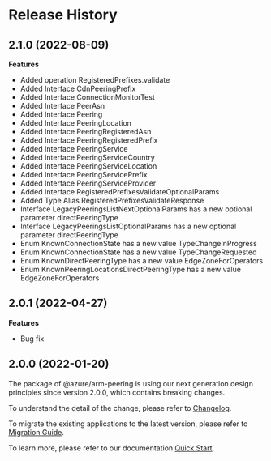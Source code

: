 # Release History
    
## 2.1.0 (2022-08-09)
    
**Features**

  - Added operation RegisteredPrefixes.validate
  - Added Interface CdnPeeringPrefix
  - Added Interface ConnectionMonitorTest
  - Added Interface PeerAsn
  - Added Interface Peering
  - Added Interface PeeringLocation
  - Added Interface PeeringRegisteredAsn
  - Added Interface PeeringRegisteredPrefix
  - Added Interface PeeringService
  - Added Interface PeeringServiceCountry
  - Added Interface PeeringServiceLocation
  - Added Interface PeeringServicePrefix
  - Added Interface PeeringServiceProvider
  - Added Interface RegisteredPrefixesValidateOptionalParams
  - Added Type Alias RegisteredPrefixesValidateResponse
  - Interface LegacyPeeringsListNextOptionalParams has a new optional parameter directPeeringType
  - Interface LegacyPeeringsListOptionalParams has a new optional parameter directPeeringType
  - Enum KnownConnectionState has a new value TypeChangeInProgress
  - Enum KnownConnectionState has a new value TypeChangeRequested
  - Enum KnownDirectPeeringType has a new value EdgeZoneForOperators
  - Enum KnownPeeringLocationsDirectPeeringType has a new value EdgeZoneForOperators
    
## 2.0.1 (2022-04-27)

**Features**

  - Bug fix
    
## 2.0.0 (2022-01-20)

The package of @azure/arm-peering is using our next generation design principles since version 2.0.0, which contains breaking changes.

To understand the detail of the change, please refer to [Changelog](https://aka.ms/js-track2-changelog).

To migrate the existing applications to the latest version, please refer to [Migration Guide](https://aka.ms/js-track2-migration-guide).

To learn more, please refer to our documentation [Quick Start](https://aka.ms/js-track2-quickstart).
